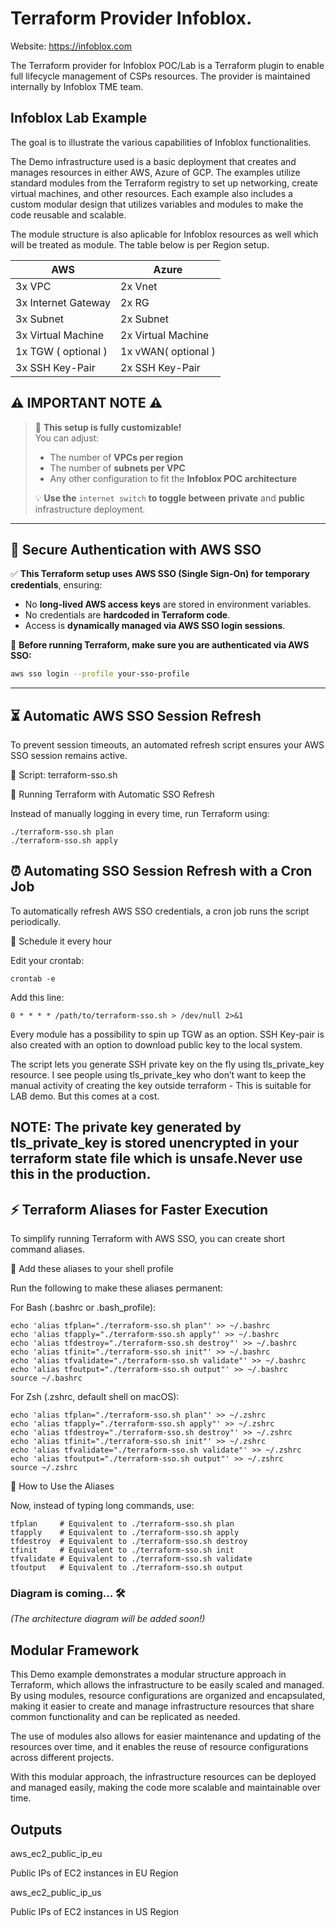 # Terraform Provider Infoblox.
 Website: https://infoblox.com
 
The Terraform provider for Infoblox POC/Lab is a Terraform plugin to enable full lifecycle management of CSPs resources. The provider is maintained internally by Infoblox TME team.




##   Infoblox Lab Example
The goal is to illustrate the various capabilities of Infoblox functionalities.

The Demo infrastructure used is a basic deployment that creates and manages resources in either AWS, Azure of GCP. The examples utilize standard modules from the Terraform registry to set up networking, create virtual machines, and other resources. Each example also includes a custom modular design that utilizes variables and modules to make the code reusable and scalable.

The module structure is also aplicable for Infoblox  resources as well which will be treated as module. The table below is per Region setup.

|     AWS              |      Azure          |
| -------------------- | ------------------- |
|  3x VPC              | 2x Vnet             |
|  3x Internet Gateway | 2x RG               |
|  3x Subnet           | 2x Subnet           |
|  3x Virtual Machine  | 2x Virtual Machine  |
|  1x TGW ( optional ) | 1x vWAN( optional ) |
|  3x SSH Key-Pair     | 2x SSH Key-Pair                    |

## ⚠️ **IMPORTANT NOTE** ⚠️

> 🚀 **This setup is fully customizable!**  
> You can adjust:
> - The number of **VPCs per region**  
> - The number of **subnets per VPC**  
> - Any other configuration to fit the **Infoblox POC architecture**  
>  
> 💡 **Use the** `internet switch` **to toggle between** **private** and **public** infrastructure deployment.


---


## 🔐 **Secure Authentication with AWS SSO**  

✅ **This Terraform setup uses** **AWS SSO (Single Sign-On) for temporary credentials**, ensuring:  
- No **long-lived AWS access keys** are stored in environment variables.  
- No credentials are **hardcoded in Terraform code**.  
- Access is **dynamically managed via AWS SSO login sessions**.  

🔹 **Before running Terraform, make sure you are authenticated via AWS SSO:**  
```sh
aws sso login --profile your-sso-profile
```

---

## ⏳ Automatic AWS SSO Session Refresh

To prevent session timeouts, an automated refresh script ensures your AWS SSO session remains active.

📜 Script: terraform-sso.sh


🚀 Running Terraform with Automatic SSO Refresh

Instead of manually logging in every time, run Terraform using:

```
./terraform-sso.sh plan
./terraform-sso.sh apply
```


## ⏰ Automating SSO Session Refresh with a Cron Job

To automatically refresh AWS SSO credentials, a cron job runs the script periodically.

🔹 Schedule it every hour

Edit your crontab:

```
crontab -e
```

Add this line:

```
0 * * * * /path/to/terraform-sso.sh > /dev/null 2>&1
```


Every module has a possibility to spin up TGW as an option. SSH Key-pair is also created with an option to download public key to the local system.

The script lets you generate SSH private key on the fly using tls_private_key resource. I see people using tls_private_key who don’t want to keep the manual activity of creating the key outside terraform - This is suitable for LAB demo. But this comes at a cost. 

## NOTE: The private key generated by tls_private_key is stored unencrypted in your terraform state file which is unsafe.Never use this in the production.


## ⚡ Terraform Aliases for Faster Execution

To simplify running Terraform with AWS SSO, you can create short command aliases.

🔹 Add these aliases to your shell profile

Run the following to make these aliases permanent:

For Bash (.bashrc or .bash_profile):

```
echo 'alias tfplan="./terraform-sso.sh plan"' >> ~/.bashrc
echo 'alias tfapply="./terraform-sso.sh apply"' >> ~/.bashrc
echo 'alias tfdestroy="./terraform-sso.sh destroy"' >> ~/.bashrc
echo 'alias tfinit="./terraform-sso.sh init"' >> ~/.bashrc
echo 'alias tfvalidate="./terraform-sso.sh validate"' >> ~/.bashrc
echo 'alias tfoutput="./terraform-sso.sh output"' >> ~/.bashrc
source ~/.bashrc
```

For Zsh (.zshrc, default shell on macOS):

```
echo 'alias tfplan="./terraform-sso.sh plan"' >> ~/.zshrc
echo 'alias tfapply="./terraform-sso.sh apply"' >> ~/.zshrc
echo 'alias tfdestroy="./terraform-sso.sh destroy"' >> ~/.zshrc
echo 'alias tfinit="./terraform-sso.sh init"' >> ~/.zshrc
echo 'alias tfvalidate="./terraform-sso.sh validate"' >> ~/.zshrc
echo 'alias tfoutput="./terraform-sso.sh output"' >> ~/.zshrc
source ~/.zshrc
```

🚀 How to Use the Aliases

Now, instead of typing long commands, use:

```
tfplan     # Equivalent to ./terraform-sso.sh plan
tfapply    # Equivalent to ./terraform-sso.sh apply
tfdestroy  # Equivalent to ./terraform-sso.sh destroy
tfinit     # Equivalent to ./terraform-sso.sh init
tfvalidate # Equivalent to ./terraform-sso.sh validate
tfoutput   # Equivalent to ./terraform-sso.sh output
```




### **Diagram is coming...** 🛠️  
_(The architecture diagram will be added soon!)_


## Modular Framework

This Demo example demonstrates a modular structure approach in Terraform, which allows the infrastructure to be easily scaled and managed. By using modules, resource configurations are organized and encapsulated, making it easier to create and manage infrastructure resources that share common functionality and can be replicated as needed.

The use of modules also allows for easier maintenance and updating of the resources over time, and it enables the reuse of resource configurations across different projects.

With this modular approach, the infrastructure resources can be deployed and managed easily, making the code more scalable and maintainable over time.


## Outputs

aws_ec2_public_ip_eu

Public IPs of EC2 instances in EU Region

aws_ec2_public_ip_us

Public IPs of EC2 instances in US Region



